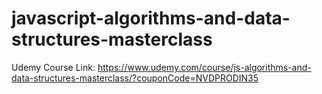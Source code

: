 # javascript-algorithms-and-data-structures-masterclass

Udemy Course Link: https://www.udemy.com/course/js-algorithms-and-data-structures-masterclass/?couponCode=NVDPRODIN35